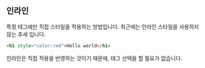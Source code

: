 ## 인라인
특정 테그에만 직접 스타일을 적용하는 방법입니다. 최근에는 인라인 스타일을 사용하지 않는 추세 입니다.

```html
<h1 style="color:red">Hello world</h1>
```

인라인은 직접 적용을 반영하는 것이기 때문에, 테그 선택을 할 필요가 없습니다.